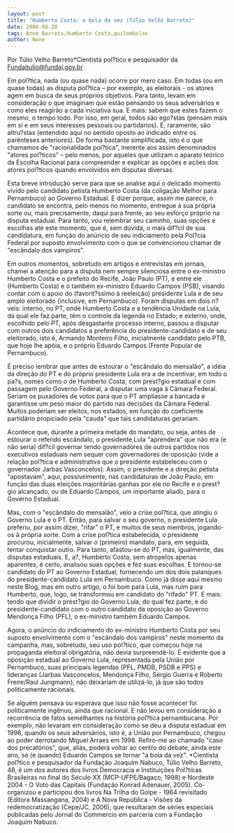 ```yaml
---
layout: post
title: "Humberto Costa: a bola da vez (Túlio Velho Barreto)"
date: 2006-08-28
tags: Anne Barreto,Humberto Costa,quilombolas
author: None
---
```

Por Túlio Velho Barreto*Cientista pol?tico e pesquisador da Fundajtulio@fundaj.gov.br

Em pol?tica, nada (ou quase nada) ocorre por mero caso. Em todas (ou em quase todas) as disputa pol?tica – por exemplo, as eleitorais - os atores agem em busca de seus próprios objetivos. Para tanto, levam em consideração o que imaginam que estão pensando os seus adversários e como eles reagirão a cada iniciativa sua. E mais: sabem que estes fazem o mesmo, o tempo todo. Por isso, em geral, todos são ego?stas (pensam mais em si e em seus interesses pessoais ou partidários). E, raramente, são altru?stas (entendido aqui no sentido oposto ao indicado entre os parênteses anteriores). De forma bastante simplificada, isto é o que chamamos de \"racionalidade pol?tica\", inerente aos assim denominados \"atores pol?ticos\" – pelo menos, por aqueles que utilizam o aparato teórico da Escolha Racional para compreender e explicar as opções e ações dos atores pol?ticos quando envolvidos em disputas diversas.

Esta breve introdução serve para que se analise aqui o delicado momento vivido pelo candidato petista Humberto Costa (da coligação Melhor para Pernambuco) ao Governo Estadual. E dizer porque, assim me parece, o candidato se encontra, pelo menos no momento, entregue à sua própria sorte ou, mais precisamente, daqui para frente, ao seu esforço próprio na disputa estadual. Para tanto, vou relembrar seu caminho, suas opções e escolhas até este momento, que é, sem dúvida, o mais dif?cil de sua candidatura, em função do anúncio de seu indiciamento pela Pol?cia Federal por suposto envolvimento com o que se convencionou chamar de \"escândalo dos vampiros\".

Em outros momentos, sobretudo em artigos e entrevistas em jornais, chamei a atenção para a disputa nem sempre silenciosa entre o ex-ministro Humberto Costa e o prefeito do Recife, João Paulo (PT), e entre ele (Humberto Costa) e o também ex-ministro Eduardo Campos (PSB), visando contar com o apoio do (favorit?ssimo à reeleição) presidente Lula e de seu amplo eleitorado (inclusive, em Pernambuco). Foram disputas em dois n?veis: interno, no PT, onde Humberto Costa e a tendência Unidade na Lula, da qual ele faz parte, têm o controle da legenda no Estado; e externo, onde, escolhido pelo PT, após desgastante processo interno, passou a disputar com outros dois candidatos a preferência do presidente-candidato e de seu eleitorado, isto é, Armando Monteiro Filho, inicialmente candidato pelo PTB, que hoje lhe apóia, e o próprio Eduardo Campos (Frente Popular de Pernambuco).

É preciso lembrar que antes de estourar o \"escândalo do mensalão\", a idéia da direção do PT e do próprio presidente Lula era a de incentivar, em todo o pa?s, nomes como o de Humberto Costa, com prest?gio estadual e com passagem pelo Governo Federal, a disputar uma vaga à Câmara Federal. Seriam os puxadores de votos para que o PT ampliasse a bancada e garantisse um peso maior do partido nas decisões da Câmara Federal. Muitos poderiam ser eleitos, nos estados, em função do coeficiente partidário propiciado pela \"cauda\" que tais candidaturas gerariam. 

Acontece que, durante a primeira metade do mandato, ou seja, antes de estourar o referido escândalo, o presidente Lula \"aprendera\" que não era (e não seria) dif?cil governar tendo governadores de outros partidos nos executivos estaduais nem sequer com governadores de oposição (vide a relação pol?tica e administrativa que o presidente estabeleceu com o governador Jarbas Vasconcelos). Assim, o presidente e a direção petista \"apostavam\", aqui, possivelmente, nas candidaturas de João Paulo, em função das duas eleições majoritárias ganhas por ele no Recife e o prest?gio alcançado, ou de Eduardo Campos, um importante aliado, para o Governo Estadual. 

Mas, com o \"escândalo do mensalão\", veio a crise pol?tica, que atingiu o Governo Lula e o PT. Então, para salvar o seu governo, o presidente Lula preferiu, por assim dizer, \"rifar\" o PT, e muitos de seus membros, jogando-os à própria sorte. Com a crise pol?tica estabelecida, o presidente procurou, inicialmente, salvar o (primeiro) mandato, para, em seguida, tentar conquistar outro. Para tanto, afastou-se do PT, mas, igualmente, das disputas estaduais. E, a?, Humberto Costa, sem atropelos apenas aparentes, é certo, analisou suas opções e fez suas escolhas. E tornou-se candidato do PT ao Governo Estadual, fornecendo um dos dois palanques do presidente-candidato Lula em Pernambuco. Como já disse aqui mesmo neste Blog, mas em outro artigo, o foi bom para Lula, mas ruim para Humberto, que, logo, se transformou em candidato do \"rifado\" PT. E mais: tendo que dividir o prest?gio do Governo Lula, do qual fez parte, e do presidente-candidato com o outro candidato da oposição ao Governo Mendonça Filho (PFL), o ex-ministro também Eduardo Campos.

Agora, o anúncio do indiciamento do ex-ministro Humberto Costa por seu suposto envolvimento com o \"escândalo dos vampiros\" neste momento da campanha, mas, sobretudo, seu uso pol?tico,
 que começou hoje na propaganda eleitoral obrigatória, não devia surpreendê-lo. É evidente que a oposição estadual ao Governo Lula, representada pela União por Pernambuco, suas principais legendas (PFL, PMDB, PSDB e PPS) e lideranças (Jarbas Vasconcelos, Mendonça Filho, Sérgio Guerra e Roberto Freire/Raul Jungmann), não deixariam de utilizá-lo, já que são todos politicamente racionais.

Se alguém pensava ou esperava que isso não fosse acontecer foi politicamente ingênuo, ainda que racional. E não levou em consideração a recorrência de fatos semelhantes na história pol?tica pernambucana. Por exemplo, não levaram em consideração como se deu a disputa estadual em 1998, quando os seus adversários, isto é, a União por Pernambuco, chegou ao poder derrotando Miguel Arraes em 1998. Refiro-me ao chamado \"caso dos precatórios\", que, aliás, poderá voltar ao centro do debate, ainda este ano, se (e quando) Eduardo Campos se tornar \"a bola da vez\".
*Cientista pol?tico e pesquisador da Fundação Joaquim Nabuco, Túlio Velho Barreto, 48, é um dos autores dos livros Democracia e Instituições Pol?ticas Brasileiras no final do Século XX (MCP-UFPE/Bagaço, 1998) e Nordeste 2004 - O Voto das Capitais (Fundação Konrad Adenauer, 2005). Co-organizou e participou dos livros Na Trilha do Golpe - 1964 revisitado (Editora Massangana, 2004) e A Nova República - Visões da redemocratização (Cepe/JC, 2006), que resultaram de séries especiais publicadas pelo Jornal do Commercio em parceria com a Fundação Joaquim Nabuco. 
